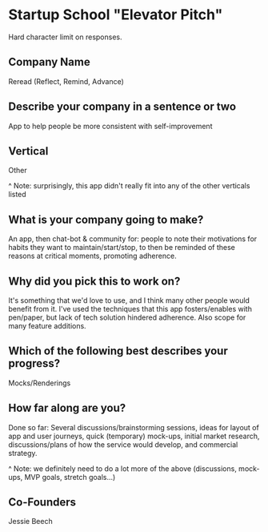 # Startup School "Elevator Pitch"
Hard character limit on responses. 

## Company Name
Reread (Reflect, Remind, Advance)

## Describe your company in a sentence or two
App to help people be more consistent with self-improvement

## Vertical
Other

^ Note: surprisingly, this app didn't really fit into any of the other verticals listed

## What is your company going to make?
An app, then chat-bot & community for: people to note their motivations for habits they want to maintain/start/stop, to then be reminded of these reasons at critical moments, promoting adherence.

## Why did you pick this to work on?
It's something that we'd love to use, and I think many other people would benefit from it. I've used the techniques that this app fosters/enables with pen/paper, but lack of tech solution hindered adherence. Also scope for many feature additions.

## Which of the following best describes your progress?
Mocks/Renderings

## How far along are you?
Done so far: Several discussions/brainstorming sessions, ideas for layout of app and user journeys, quick (temporary) mock-ups, initial market research, discussions/plans of how the service would develop, and commercial strategy.

^ Note: we definitely need to do a lot more of the above (discussions, mock-ups, MVP goals, stretch goals...)

## Co-Founders
Jessie Beech

